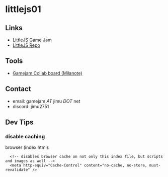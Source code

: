 # littlejs01

## Links
- [LittleJS Game Jam](https://itch.io/jam/littlejs-game-jam)
- [LittleJS Repo](https://github.com/KilledByAPixel/LittleJS)


## Tools
- [Gamejam Collab board (Milanote)](https://app.milanote.com/1Tejlw1vrt4W34/littlejs)

## Contact
- email: gamejam _AT_ jimu _DOT_ net
- discord: jimu2751

## Dev Tips
### disable caching
browser (index.html):
```
  <!-- disables browser cache on not only this index file, but scripts and images as well -->
  <meta http-equiv="Cache-Control" content="no-cache, no-store, must-revalidate" />
```
